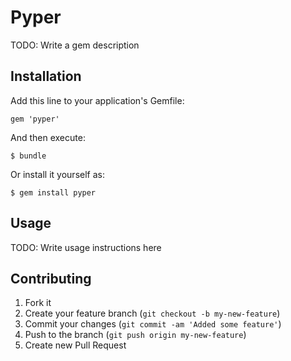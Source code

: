 # Pyper

TODO: Write a gem description

## Installation

Add this line to your application's Gemfile:

    gem 'pyper'

And then execute:

    $ bundle

Or install it yourself as:

    $ gem install pyper

## Usage

TODO: Write usage instructions here

## Contributing

1. Fork it
2. Create your feature branch (`git checkout -b my-new-feature`)
3. Commit your changes (`git commit -am 'Added some feature'`)
4. Push to the branch (`git push origin my-new-feature`)
5. Create new Pull Request
